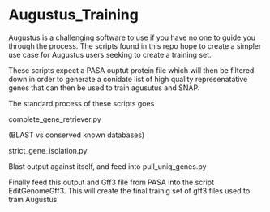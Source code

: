 # Augustus_Training

Augustus is a challenging software to use if you have no one to guide you
through the process. The scripts found in this repo hope to create a simpler
use case for Augustus users seeking to create a training set. 

These scripts expect a PASA ouptut protein file which will then be filtered
down in order to generate a conidate list of high quality represenatative genes
that can then be used to train agusutus and SNAP.


The standard process of these scripts goes 



complete_gene_retriever.py

(BLAST vs conserved known databases)


strict_gene_isolation.py

Blast output against itself, and feed into  pull_uniq_genes.py

Finally feed this output and Gff3 file from PASA into the script
EditGenomeGff3. This will create the final trainig set of gff3 files used to
train Augustus


